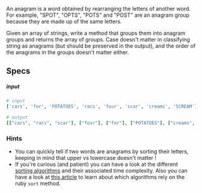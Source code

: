 An anagram is a word obtained by rearranging the letters of another word. For example, "SPOT", "OPTS", "POTS" and "POST" are an anagram group because they are made up of the same letters.

Given an array of strings, write a method that groups them into anagram groups and returns the array of groups. Case doesn't matter in classifying string as anagrams (but should be preserved in the output), and the order of the anagrams in the groups doesn't matter either.

## Specs

##### input

```ruby
# input
['cars', 'for', 'POTATOES', 'racs', 'four', 'scar', 'creams', 'SCREAM']

# output
[["cars", "racs", "scar"], ["four"], ["for"], ["POTATOES"], ["creams", "SCREAM"]]
```

### Hints

* You can quickly tell if two words are anagrams by sorting their letters, keeping in mind that upper vs lowercase doesn't matter !
* If you're curious (and patient) you can have a look at the different [sorting algorithms](http://en.wikipedia.org/wiki/Sorting_algorithm) and their associated time complexity. Also you can have a look at [this article](http://www.igvita.com/2009/03/26/ruby-algorithms-sorting-trie-heaps/) to learn about which algorithms rely on the ruby `sort` method.
